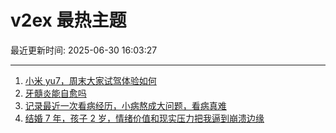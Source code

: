 # v2ex 最热主题

最近更新时间: 2025-06-30 16:03:27

--- 
1. [小米 yu7，周末大家试驾体验如何](https://www.v2ex.com/t/1141848) 
2. [牙髓炎能自愈吗](https://www.v2ex.com/t/1141856) 
3. [记录最近一次看病经历，小病熬成大问题，看病真难](https://www.v2ex.com/t/1141868) 
4. [结婚 7 年，孩子 2 岁，情绪价值和现实压力把我逼到崩溃边缘](https://www.v2ex.com/t/1141915) 
